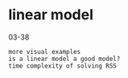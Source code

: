 # linear model
03-38

    
    more visual examples
    is a linear model a good model?
    time complexity of solving RSS

